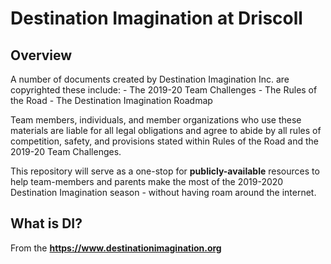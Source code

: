 Destination Imagination at Driscoll
================

## Overview

A number of documents created by Destination Imagination Inc. are
copyrighted these include: - The 2019-20 Team Challenges - The Rules of
the Road - The Destination Imagination Roadmap

Team members, individuals, and member organizations who use these
materials are liable for all legal obligations and agree to abide by all
rules of competition, safety, and provisions stated within Rules of the
Road and the 2019-20 Team Challenges.

This repository will serve as a one-stop for **publicly-available**
resources to help team-members and parents make the most of the
2019-2020 Destination Imagination season - without having roam around
the internet.

## What is DI?

From the
<a target=" " href="https://www.destinationimagination.org/">**<https://www.destinationimagination.org>**</a>
